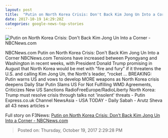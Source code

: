 ```yaml
---
layout: post
title:  "Putin on North Korea Crisis: Don't Back Kim Jong Un Into a Corner - NBCNews.com"
date: 2017-10-19 14:29:28Z
categories: google-news-top-stories
---
```


![Putin on North Korea Crisis: Don't Back Kim Jong Un Into a Corner - NBCNews.com](https://media1.s-nbcnews.com/j/newscms/2017_42/2194471/171019-putin-0705_5035ab7af504512befeb3349113562c8.nbcnews-fp-1200-630.jpg)

NBCNews.com Putin on North Korea Crisis: Don't Back Kim Jong Un Into a Corner NBCNews.com Tensions have increased between Pyongyang and Washington in recent weeks, with President Donald Trump promising in August that North Korea would be met with "fire and fury" if it threatens the U.S. and calling Kim Jong Un, the North's leader, "rocket ... BREAKING: Putin warns US and vows to develop MORE weapons as North Korea crisis deepens Daily Star Putin Slams US For Not Fulfilling WMD Agreements, Criticizes New US Sanctions RadioFreeEurope/RadioLiberty North Korea: Trump must resolve crisis through talks not 'insolent' threats - Putin Express.co.uk Channel NewsAsia - USA TODAY - Daily Sabah - Arutz Sheva all 43 news articles »


Full story on F3News: [Putin on North Korea Crisis: Don't Back Kim Jong Un Into a Corner - NBCNews.com](http://www.f3nws.com/n/snDCSF)

> Posted on: Thursday, October 19, 2017 2:29:28 PM
